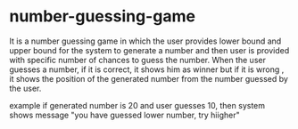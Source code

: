 # number-guessing-game
It is a number guessing game in which the user provides lower bound and upper bound for the system to generate a number and then user is provided with specific number of chances to guess the number.
When the user guesses a number, if it is correct, it shows him as winner but if it is wrong , it shows the position of the generated number from the number guessed by the user.

example if generated number is 20 and user guesses 10, then system shows message "you have guessed lower number, try hiigher"
